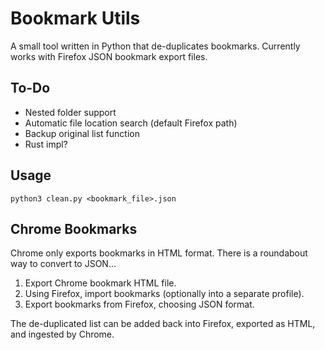 # Bookmark Utils

A small tool written in Python that de-duplicates bookmarks. Currently works with Firefox JSON bookmark export files.

## To-Do
+ Nested folder support
+ Automatic file location search (default Firefox path)
+ Backup original list function
+ Rust impl?

## Usage

```
python3 clean.py <bookmark_file>.json
```

## Chrome Bookmarks
Chrome only exports bookmarks in HTML format. There is a roundabout way to convert to JSON...

1. Export Chrome bookmark HTML file.
2. Using Firefox, import bookmarks (optionally into a separate profile).
3. Export bookmarks from Firefox, choosing JSON format.

The de-duplicated list can be added back into Firefox, exported as HTML, and ingested by Chrome.